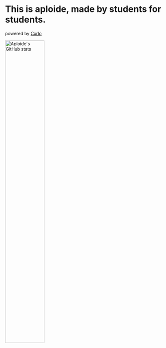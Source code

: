 # This is aploide, made by students for students.

powered by [Cxrlo](https://cxrlodesign.com)

<img alt="Aploide's GitHub stats" src="https://github-readme-stats.vercel.app/api?username=aploide&count_private=true&show_icons=true&theme=tokyonight" width="50%" />
